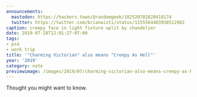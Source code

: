 ```yaml
---
announcements:
  mastodon: https://hackers.town/@randomgeek/102520781828418174
  twitter: https://twitter.com/brianwisti/status/1155564403938512902
caption: creepy face in light fixture uplit by chandelier
date: 2019-07-28T12:01:27-07:00
tags:
- psa
- work trip
title: '"Charming Victorian" also means "Creepy As Hell"'
year: '2019'
category: note
previewimage: /images/2019/07/charming-victorian-also-means-creepy-as-hell/cover.jpg
---
```


Thought you might want to know.
